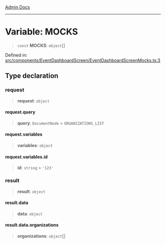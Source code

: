 [Admin Docs](/)

***

# Variable: MOCKS

> `const` **MOCKS**: `object`[]

Defined in: [src/components/EventDashboardScreen/EventDashboardScreenMocks.ts:3](https://github.com/PalisadoesFoundation/talawa-admin/blob/main/src/components/EventDashboardScreen/EventDashboardScreenMocks.ts#L3)

## Type declaration

### request

> **request**: `object`

#### request.query

> **query**: `DocumentNode` = `ORGANIZATIONS_LIST`

#### request.variables

> **variables**: `object`

#### request.variables.id

> **id**: `string` = `'123'`

### result

> **result**: `object`

#### result.data

> **data**: `object`

#### result.data.organizations

> **organizations**: `object`[]
